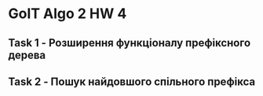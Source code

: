 # GoIT Algo 2 HW 4

## Task 1 - Розширення функціоналу префіксного дерева

## Task 2 - Пошук найдовшого спільного префікса